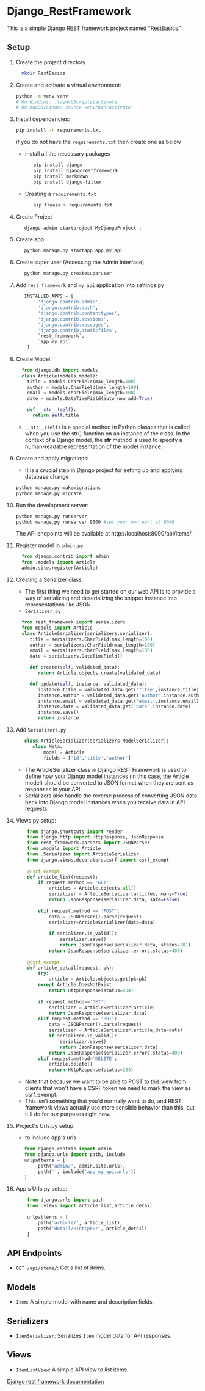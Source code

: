 # Django_RestFramework

This is a simple Django REST framework project named "RestBasics."

## Setup
1. Create the project directory
    ```bash
      mkdir RestBasics
   ```

2. Create and activate a virtual environment:

    ```bash
    python -m venv venv
    # On Windows: .\venv\Scripts\activate
    # On macOS/Linux: source venv/bin/activate
    ```

3. Install dependencies:
    ```bash
    pip install -r requirements.txt
    ```
    if you do not have the `requirements.txt` then create one as below
    - install all the necessary packages
      ```bash
         pip install django
         pip install djangorestframework
         pip install markdown
         pip install django-filter
      ```
    - Creating a `requirements.txt`
      ```bash
         pip freeze > requirements.txt
      ```
4. Create Project
   ```bash
      django-admin startproject MyDjangoProject .
   ```
   
5. Create app
    ```bash
       python manage.py startapp app_my_api
    ```
6. Create super user (Accessing the Admin Interface)
    ```bash
       python manage.py createsuperuser
    ```
7. Add `rest_framework` and `my_api` application into settings.py
    ```python
       INSTALLED_APPS = [
            'django.contrib.admin',
            'django.contrib.auth',
            'django.contrib.contenttypes',
            'django.contrib.sessions',
            'django.contrib.messages',
            'django.contrib.staticfiles',
            `rest_framework`,
            `app_my_api`
        ]
    ```
8. Create Model:
   ```python
     from django.db import models
     class Article(models.model):
       title = models.CharField(max_length=100)
       author = models.CharField(max_length=100)
       email = models.charField(max_length=100)
       date = models.DateTimeField(auto_now_add=True)

       def __str__(self):
         return self.title
   ```
   - `__str__(self)` is a special method in Python classes that is called when you use the str() function on an instance of the class. In the context of a Django model, the __str__ method is used to specify a human-readable representation of the model instance.    

    
9. Create and apply migrations:
   - It is a crucial step in Django project for setting up and applying database change
    ```bash
    python manage.py makemigrations
    python manage.py migrate
    ```

10. Run the development server:
    ```bash
    python manage.py runserver
    pythob manage.py runserver 9000 #set your own port at 9000
    ```
    The API endpoints will be available at http://localhost:8000/api/items/.

11. Register model in `admin.py`
    ```python
      from django.contrib import admin
      from .models import Article
      admin.site.register(Article)
    ```
12. Creating a Serializer class:
    - The first thing we need to get started on our web API is to provide a way of serializing and deserializing the snippet instance into representations like JSON
    - `Serializer.py`
    ```python
      from rest_framework import serializers
      from models import Article
      class ArticleSerializer(serializers.serializer):
         title = serializers.CharField(max_length=100)
         author = serializers.CharField(max_length=100)
         email = serializers.charField(max_length=100)
         date = serializers.DateTimeField()

         def create(self, validated_data):
            return Article.objects.create(validated_data)

         def update(self, instance, validated_data):
            instance.title = validated_data.get('title',instance.title)
            instance.author = validated_data.get('author',instance.author)
            instance.email = validated_data.get('email',instance.email)
            instance.date = validated_data.get('date',instance.date)
            instance.save()
            return instance
    ```
14. Add `Serializers.py`
    ```python
       class ArticleSerializer(serializers.ModelSerializer):
          class Meta:
              model = Article
              fields = ['id','title','author']
    ```
    - The ArticleSerializer class in Django REST Framework is used to define how your Django model instances (in this case, the Article model) should be converted to JSON format when they are sent as responses in your API.
    - Serializers also handle the reverse process of converting JSON data back into Django model instances when you receive data in API requests.

15. Views.py setup:
    ```python
        from django.shortcuts import render
        from django.http import HttpResponse, JsonResponse
        from rest_framework.parsers import JSONParser
        from .models import Article
        from .Serializer import ArticleSerializer
        from django.views.decorators.csrf import csrf_exempt
        
        @csrf_exempt
        def article_list(request):
            if request.method == 'GET':
                articles = Article.objects.all()
                serializer = ArticleSerializer(articles, many=True)
                return JsonResponse(serializer.data, safe=False)
        
            elif request.method == 'POST':
                data = JSONParser().parse(request)
                serializer=ArticleSerializer(data=data)
        
                if serializer.is_valid():
                    serializer.save()
                    return JsonResponse(serializer.data, status=201)
                return JsonResponse(serializer.errors,status=400) 
            
        @csrf_exempt
        def article_detail(request, pk):
            try:
                article = Article.objects.get(pk=pk)
            except Article.DoesNotExist:
                return HttpResponse(status=404)
            
            if request.method=='GET':
                serializer = ArticleSerializer(article)
                return JsonResponse(serializer.data)
            elif request.method == 'PUT':
                data = JSONParser().parse(request)
                serializer = ArticleSerializer(article,data=data)
                if serializer.is_valid():
                    serializer.save()
                    return JsonResponse(serializer.data)
                return JsonResponse(serializer.errors,status=400)
            elif request.method='DELETE':
                article.delete()
                return HttpResponse(status=204)
    
    ```
    - Note that because we want to be able to POST to this view from clients that won't have a CSRF token we need to mark the view as csrf_exempt.
    - This isn't something that you'd normally want to do, and REST framework views actually use more sensible behavior than this, but it'll do for our purposes right now.

16. Project's Urls.py setup:
    - to include app's urls
    ```python
       from django.contrib import admin
       from django.urls import path, include
       urlpatterns = [
            path('admin/', admin.site.urls),
            path('', include('app_my_api.urls'))
       ]
    ```
17. App's Urls.py setup:
    ```python
        from django.urls import path
        from .views import article_list,article_detail
        
        urlpatterns = [
            path('article/', article_list),
            path('detail/<int:pk>/', article_detail)
        ]
    ```

## API Endpoints

- `GET /api/items/`: Get a list of items.

## Models

- `Item`: A simple model with name and description fields.

## Serializers

- `ItemSerializer`: Serializes `Item` model data for API responses.

## Views

- `ItemListView`: A simple API view to list items.

[Django rest framework documentation](https://django-rest-framework.org/tutorial/1-serialization/)

